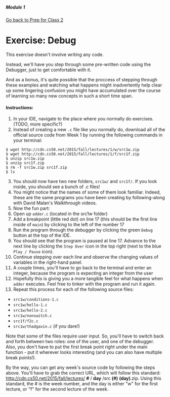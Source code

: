 ##### Module 1
[Go back to Prep for Class 2](../../class2-prep)
# Exercise: Debug

This exercise doesn't involve writing any code. 

Instead, we'll have you step through some pre-written code using the Debugger, just to get comfortable with it.

And as a bonus, it's quite possible that the proccess of stepping through these examples and
watching what happens might inadvertently help clear up some lingering confusion
you might have accumulated over the course of learning so many new concepts in such a short time span.

#### Instructions:
1. In your IDE, navigate to the place where you normally do exercises. (TODO, more specific?)
2. Instead of creating a new `.c` file like you normally do, download all of the official source code
from Week 1 by running the following commands in your terminal:
  ```
  $ wget http://cdn.cs50.net/2015/fall/lectures/1/w/src1w.zip
  $ wget http://cdn.cs50.net/2015/fall/lectures/1/f/src1f.zip
  $ unzip src1w.zip 
  $ unzip src1f.zip
  $ rm -f src1w.zip src1f.zip
  $ ls
  ```
  
3. You should now have two new folders, `src1w/` and `src1f/`. If you look inside, you should see 
a bunch of .c files!
4. You might notice that the names of some of them look familiar. Indeed, these are the same programs you
have been creating by following-along with David Malan's Walkthrough videos.
5. Now the fun part: 
  1. Open up `adder.c` (located in the src1w folder)
  2. Add a breakpoint (little red dot) on line 17 (this should be the first line inside of `main`) by clicking to the left of the number 17
  3. Run the program through the debugger by clicking the green `Debug` button at the top of the IDE.
  4. You should see that the program is paused at line 17. Advance to the next line by clicking the `Step Over`
  icon in the top right (next to the blue `Play / Pause` icon). 
  5. Continue stepping over each line and observe the changing values of variables in the right-hand panel.
  6. A couple times, you'll have to go back to the terminal and enter an integer, because the program is expecting 
  an integer from the user
  7. Hopefully this is giving you a more tangible feel for what happens when `adder` executes. 
  Feel free to tinker with the program and run it again.
6. Repeat this process for each of the following source files:
  * `src1w/conditions-1.c` 
  * `src1w/hello-1.c` 
  * `src1w/hello-2.c` 
  * `src1w/nonswitch.c`
  * `src1f/f2c.c`
  * `src1w/thadgavin.c` (if you dare!)
 
 Note that some of the files require user input. So, you'll have to switch back and forth between two roles: one of the user, and one of the debugger. Also, you don't have to put the first break point right under the main function - put it wherever looks interesting (and you can also have multiple break points!). 

By the way, you can get any week's source code by following the steps above. You'll have to grab the correct URL, which will follow this standard: http://cdn.cs50.net/2015/fall/lectures/ **#** / **day** /src **(#)** **(day)**.zip. Using this standard, the # is the week number, and the day is either "w" for the first lecture, or "f" for the second lecture of the week.

